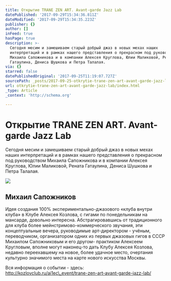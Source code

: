 ```yaml
---
title: Открытие TRANE ZEN ART. Avant-garde Jazz Lab
datePublished: '2017-09-29T15:34:36.811Z'
dateModified: '2017-09-29T15:34:35.223Z'
publisher: {}
author: []
inFeed: true
hasPage: true
description: >-
  Сегодня месим и замешиваем старый добрый джаз в новых мехах наших
  интерпретаций и в рамках нашего представления о прекрасном под руководством
  Михаила Сапожникова и в компании Алексея Круглова, Юлии Маликовой, Рената
  Гатаулина, Дениса Шушкова и Петра Талалая.
via: {}
starred: false
datePublishedOriginal: '2017-09-25T11:19:07.727Z'
sourcePath: _posts/2017-09-25-otkrytie-trane-zen-art-avant-garde-jazz-lab.md
url: otkrytie-trane-zen-art-avant-garde-jazz-lab/index.html
_type: Article
_context: 'http://schema.org'

---
```

# Открытие TRANE ZEN ART. Avant-garde Jazz Lab

Сегодня месим и замешиваем старый добрый джаз в новых мехах наших интерпретаций и в рамках нашего представления о прекрасном под руководством Михаила Сапожникова и в компании Алексея Круглова, Юлии Маликовой, Рената Гатаулина, Дениса Шушкова и Петра Талалая.

<article style=""><img src="https://s3-us-west-2.amazonaws.com/the-grid-img/p/56628c9f2d62109cf4606e14e83ad3bbb8992e06" /><h1>Михаил Сапожников</h1></article>

Идея создания 100% экспериментально-джазового «клуба внутри клуба» в Клубе Алексея Козлова, с гигами по понедельникам на мансарде, довольно интересна. Абстрагировавшись от традиционного для клуба более мейнстримово-коммерческого звучания, эти концептуальные вечера, руководимые арт-директором - учёным, переводчиком, организатором одних из первых джазовых гигов в СССР Михаилом Сапожниковым и его другом- практиком Алексеем Кругловым, вполне могут наконец-то дать Клубу Алексея Козлова, недавно переехавшему на новое, более удачное место, очертания культурно значимого места на карте нового искусства Москвы.

Вся информация о событии - здесь: http://kozlovclub.ru/ai1ec\_event/trane-zen-art-avant-garde-jazz-lab/